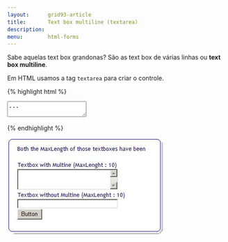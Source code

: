 ```yaml
---
layout:      grid93-article
title:       Text box multiline (textarea)
description:
menu:        html-forms
---
```


Sabe aquelas text box grandonas? São as text box de várias linhas ou __text box multiline__.


Em HTML usamos a tag `textarea` para criar o controle.

{% highlight html %}
<textarea>
...
</textarea>
{% endhighlight %}

![Ilustração de um campo text area](text-box-mult.jpg "Ilustração de um campo text area")